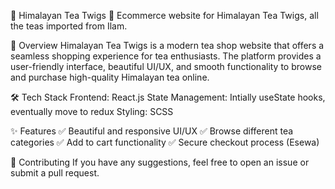 🌿 Himalayan Tea Twigs
🚀 Ecommerce website for Himalayan Tea Twigs, all the teas imported from Ilam. 

📌 Overview
Himalayan Tea Twigs is a modern tea shop website that offers a seamless shopping experience for tea enthusiasts. The platform provides a user-friendly interface, beautiful UI/UX, and smooth functionality to browse and purchase high-quality Himalayan tea online.

🛠️ Tech Stack
Frontend: React.js
State Management: Intially useState hooks, eventually move to redux
Styling: SCSS

✨ Features
✅ Beautiful and responsive UI/UX
✅ Browse different tea categories
✅ Add to cart functionality
✅ Secure checkout process (Esewa)

🤝 Contributing
 If you have any suggestions, feel free to open an issue or submit a pull request.
